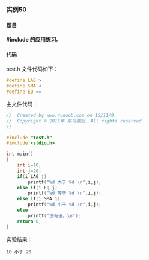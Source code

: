 ### 实例50

#### 题目

**#include 的应用练习。**

#### 代码

test.h 文件代码如下：

```c
#define LAG >
#define SMA <
#define EQ ==
```

主文件代码：

```c
//  Created by www.runoob.com on 15/11/9.
//  Copyright © 2015年 菜鸟教程. All rights reserved.
//

#include "test.h"  
#include <stdio.h>

int main()
{
    int i=10;
    int j=20;
    if(i LAG j)
        printf("%d 大于 %d \n",i,j);
    else if(i EQ j)
        printf("%d 等于 %d \n",i,j);
    else if(i SMA j)
        printf("%d 小于 %d \n",i,j);
    else
        printf("没有值。\n");
    return 0;
}
```

实验结果：

```
10 小于 20 
```
